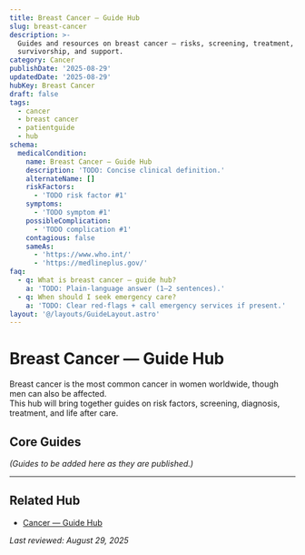 ```yaml
---
title: Breast Cancer — Guide Hub
slug: breast-cancer
description: >-
  Guides and resources on breast cancer — risks, screening, treatment,
  survivorship, and support.
category: Cancer
publishDate: '2025-08-29'
updatedDate: '2025-08-29'
hubKey: Breast Cancer
draft: false
tags:
  - cancer
  - breast cancer
  - patientguide
  - hub
schema:
  medicalCondition:
    name: Breast Cancer — Guide Hub
    description: 'TODO: Concise clinical definition.'
    alternateName: []
    riskFactors:
      - 'TODO risk factor #1'
    symptoms:
      - 'TODO symptom #1'
    possibleComplication:
      - 'TODO complication #1'
    contagious: false
    sameAs:
      - 'https://www.who.int/'
      - 'https://medlineplus.gov/'
faq:
  - q: What is breast cancer — guide hub?
    a: 'TODO: Plain-language answer (1–2 sentences).'
  - q: When should I seek emergency care?
    a: 'TODO: Clear red-flags + call emergency services if present.'
layout: '@/layouts/GuideLayout.astro'
---
```

# Breast Cancer — Guide Hub

Breast cancer is the most common cancer in women worldwide, though men can also be affected.  
This hub will bring together guides on risk factors, screening, diagnosis, treatment, and life after care.

## Core Guides
*(Guides to be added here as they are published.)*

---

## Related Hub
- [Cancer — Guide Hub](/guides/cancer/)

*Last reviewed: August 29, 2025*
